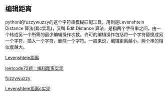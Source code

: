 ## 编辑距离

python的fuzzywuzzy的这个字符串模糊匹配工具，用到是Levenshtein Distance 算法(其c实现)，又叫 Edit Distance 算法，是指两个字符串之间，由一个转成另一个所需的最少编辑操作次数。许可的编辑操作包括将一个字符替换成另一个字符，插入一个字符，删除一个字符。一般来说，编辑距离越小，两个串的相似度越大。

[Levenshtein距离](https://baike.baidu.com/item/%E8%8E%B1%E6%96%87%E6%96%AF%E5%9D%A6%E8%B7%9D%E7%A6%BB/14448097)

[leetcode72题：编辑距离实现](https://github.com/eleveyuan/leetcodeMario/tree/master/lc72)

[fuzzywuzzy](https://chairnerd.seatgeek.com/fuzzywuzzy-fuzzy-string-matching-in-python/)


[Levenshtein距离c实现](https://github.com/tmplt/fuzzywuzzy)
